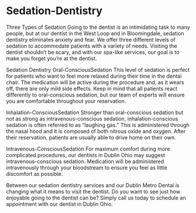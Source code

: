 # Sedation-Dentistry
Three Types of Sedation
Going to the dentist is an intimidating task to many people, but at our dentist in the West Loop and in Bloomingdale, sedation dentistry eliminates anxiety and fear. We offer three different levels of sedation to accommodate patients with a variety of needs. Visiting the dentist shouldn’t be scary, and with our spa-like services, our goal is to make you forget you’re at the dentist.

Sedation Dentistry
Oral-ConsciousSedation
This level of sedation is perfect for patients who want to feel more relaxed during their time in the dental chair. The medication will be active during the procedure and, as it wears off, there are only mild side effects. Keep in mind that all patients react differently to oral-conscious sedation, but our team of experts will ensure you are comfortable throughout your reservation.

Inhalation-ConsciousSedation
Stronger than oral-conscious sedation but not as strong as intravenous-conscious sedation, inhalation-conscious sedation is often referred to as “laughing gas.” This is administered through the nasal hood and it is composed of both nitrous oxide and oxygen. After their reservation, patients are usually able to drive home on their own.

Intravenous-ConsciousSedation
For maximum comfort during more complicated procedures, our dentists in Dublin Ohio may suggest intravenous-conscious sedation. Medication will be administered intravenously through your bloodstream to ensure you feel as little discomfort as possible.

Between our sedation dentistry services and our Dublin Metro Dental is changing what it means to visit the dentist. Do you want to see just how enjoyable going to the dentist can be? Simply call us today to schedule an appointment with our dentist in Dublin Ohio.

